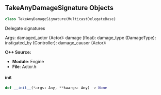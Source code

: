## TakeAnyDamageSignature Objects

```python
class TakeAnyDamageSignature(MulticastDelegateBase)
```

Delegate signatures

Args:
    damaged_actor (Actor): 
    damage (float): 
    damage_type (DamageType): 
    instigated_by (Controller): 
    damage_causer (Actor):

**C++ Source:**

- **Module**: Engine
- **File**: Actor.h

<a id="unreal.TakeAnyDamageSignature.__init__"></a>

#### __init__

```python
def __init__(*args: Any, **kwargs: Any) -> None
```

<a id="unreal.TakePointDamageSignature"></a>